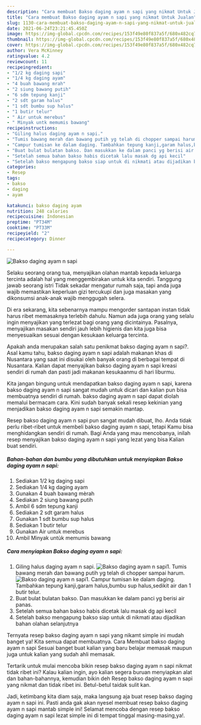 ```yaml
---
description: "Cara membuat Bakso daging ayam n sapi yang nikmat Untuk Jualan"
title: "Cara membuat Bakso daging ayam n sapi yang nikmat Untuk Jualan"
slug: 1130-cara-membuat-bakso-daging-ayam-n-sapi-yang-nikmat-untuk-jualan
date: 2021-06-24T23:21:45.450Z
image: https://img-global.cpcdn.com/recipes/153f49e80f837a5f/680x482cq70/bakso-daging-ayam-n-sapi-foto-resep-utama.jpg
thumbnail: https://img-global.cpcdn.com/recipes/153f49e80f837a5f/680x482cq70/bakso-daging-ayam-n-sapi-foto-resep-utama.jpg
cover: https://img-global.cpcdn.com/recipes/153f49e80f837a5f/680x482cq70/bakso-daging-ayam-n-sapi-foto-resep-utama.jpg
author: Vera McKinney
ratingvalue: 4.2
reviewcount: 11
recipeingredient:
- "1/2 kg daging sapi"
- "1/4 kg daging ayam"
- "4 buah bawang mrah"
- "2 siung bawang putih"
- "6 sdm tepung kanji"
- "2 sdt garam halus"
- "1 sdt bumbu sup halus"
- "1 butir telur"
- " Air untuk merebus"
- " Minyak untk memumis bawang"
recipeinstructions:
- "Giling halus daging ayam n sapi."
- "Tumis bawang merah dan bawang putih yg telah di chopper sampai harum."
- "Campur tumisan ke dalam daging. Tambahkan tepung kanji,garam halus,bumbu sup halus,sedikit air dan 1 butir telur."
- "Buat bulat bulatan bakso. Dan masukkan ke dalam panci yg berisi air panas."
- "Setelah semua bahan bakso habis dicetak lalu masak dg api kecil"
- "Setelah bakso mengapung bakso siap untuk di nikmati atau dijadikan bahan olahan selanjutnya"
categories:
- Resep
tags:
- bakso
- daging
- ayam

katakunci: bakso daging ayam 
nutrition: 248 calories
recipecuisine: Indonesian
preptime: "PT34M"
cooktime: "PT33M"
recipeyield: "2"
recipecategory: Dinner

---
```



![Bakso daging ayam n sapi](https://img-global.cpcdn.com/recipes/153f49e80f837a5f/680x482cq70/bakso-daging-ayam-n-sapi-foto-resep-utama.jpg)

Selaku seorang orang tua, menyajikan olahan mantab kepada keluarga tercinta adalah hal yang menggembirakan untuk kita sendiri. Tanggung jawab seorang istri Tidak sekadar mengatur rumah saja, tapi anda juga wajib memastikan keperluan gizi tercukupi dan juga masakan yang dikonsumsi anak-anak wajib menggugah selera.

Di era  sekarang, kita sebenarnya mampu mengorder santapan instan tidak harus ribet memasaknya terlebih dahulu. Namun ada juga orang yang selalu ingin menyajikan yang terlezat bagi orang yang dicintainya. Pasalnya, menyajikan masakan sendiri jauh lebih higienis dan kita juga bisa menyesuaikan sesuai dengan kesukaan keluarga tercinta. 



Apakah anda merupakan salah satu penikmat bakso daging ayam n sapi?. Asal kamu tahu, bakso daging ayam n sapi adalah makanan khas di Nusantara yang saat ini disukai oleh banyak orang di berbagai tempat di Nusantara. Kalian dapat menyajikan bakso daging ayam n sapi kreasi sendiri di rumah dan pasti jadi makanan kesukaanmu di hari liburmu.

Kita jangan bingung untuk mendapatkan bakso daging ayam n sapi, karena bakso daging ayam n sapi sangat mudah untuk dicari dan kalian pun bisa membuatnya sendiri di rumah. bakso daging ayam n sapi dapat diolah memalui bermacam cara. Kini sudah banyak sekali resep kekinian yang menjadikan bakso daging ayam n sapi semakin mantap.

Resep bakso daging ayam n sapi pun sangat mudah dibuat, lho. Anda tidak perlu ribet-ribet untuk membeli bakso daging ayam n sapi, tetapi Kamu bisa menghidangkan sendiri di rumah. Bagi Anda yang mau mencobanya, inilah resep menyajikan bakso daging ayam n sapi yang lezat yang bisa Kalian buat sendiri.

<!--inarticleads1-->

##### Bahan-bahan dan bumbu yang dibutuhkan untuk menyiapkan Bakso daging ayam n sapi:

1. Sediakan 1/2 kg daging sapi
1. Sediakan 1/4 kg daging ayam
1. Gunakan 4 buah bawang mèrah
1. Sediakan 2 siung bawang putih
1. Ambil 6 sdm tepung kanji
1. Sediakan 2 sdt garam halus
1. Gunakan 1 sdt bumbu sup halus
1. Sediakan 1 butir telur
1. Gunakan  Air untuk merebus
1. Ambil  Minyak untùk memumis bawang




<!--inarticleads2-->

##### Cara menyiapkan Bakso daging ayam n sapi:

1. Giling halus daging ayam n sapi.
<img src="https://img-global.cpcdn.com/steps/b63cf951ce742684/160x128cq70/bakso-daging-ayam-n-sapi-langkah-memasak-1-foto.jpg" alt="Bakso daging ayam n sapi">1. Tumis bawang merah dan bawang putih yg telah di chopper sampai harum.
<img src="https://img-global.cpcdn.com/steps/39a21e772f9fe040/160x128cq70/bakso-daging-ayam-n-sapi-langkah-memasak-2-foto.jpg" alt="Bakso daging ayam n sapi">1. Campur tumisan ke dalam daging. Tambahkan tepung kanji,garam halus,bumbu sup halus,sedikit air dan 1 butir telur.
1. Buat bulat bulatan bakso. Dan masukkan ke dalam panci yg berisi air panas.
1. Setelah semua bahan bakso habis dicetak lalu masak dg api kecil
1. Setelah bakso mengapung bakso siap untuk di nikmati atau dijadikan bahan olahan selanjutnya




Ternyata resep bakso daging ayam n sapi yang nikamt simple ini mudah banget ya! Kita semua dapat membuatnya. Cara Membuat bakso daging ayam n sapi Sesuai banget buat kalian yang baru belajar memasak maupun juga untuk kalian yang sudah ahli memasak.

Tertarik untuk mulai mencoba bikin resep bakso daging ayam n sapi nikmat tidak ribet ini? Kalau kalian ingin, ayo kalian segera buruan menyiapkan alat dan bahan-bahannya, kemudian bikin deh Resep bakso daging ayam n sapi yang nikmat dan tidak ribet ini. Betul-betul taidak sulit kan. 

Jadi, ketimbang kita diam saja, maka langsung aja buat resep bakso daging ayam n sapi ini. Pasti anda gak akan nyesel membuat resep bakso daging ayam n sapi mantab simple ini! Selamat mencoba dengan resep bakso daging ayam n sapi lezat simple ini di tempat tinggal masing-masing,ya!.

